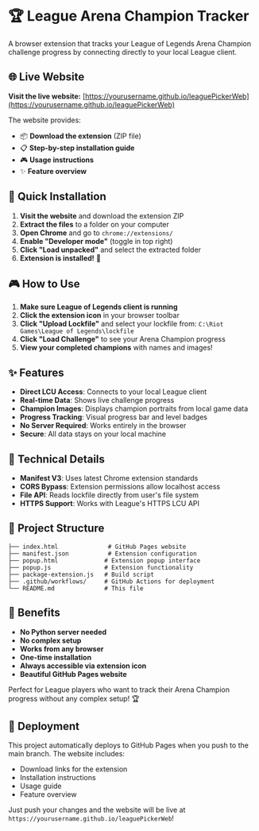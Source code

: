 # 🏆 League Arena Champion Tracker

A browser extension that tracks your League of Legends Arena Champion challenge progress by connecting directly to your local League client.

## 🌐 Live Website

**Visit the live website:** [https://yourusername.github.io/leaguePickerWeb](https://yourusername.github.io/leaguePickerWeb)

The website provides:
- 📦 **Download the extension** (ZIP file)
- 📋 **Step-by-step installation guide**
- 🎮 **Usage instructions**
- ✨ **Feature overview**

## 🚀 Quick Installation

1. **Visit the website** and download the extension ZIP
2. **Extract the files** to a folder on your computer
3. **Open Chrome** and go to `chrome://extensions/`
4. **Enable "Developer mode"** (toggle in top right)
5. **Click "Load unpacked"** and select the extracted folder
6. **Extension is installed!** 🎉

## 🎮 How to Use

1. **Make sure League of Legends client is running**
2. **Click the extension icon** in your browser toolbar
3. **Click "Upload Lockfile"** and select your lockfile from:
   `C:\Riot Games\League of Legends\lockfile`
4. **Click "Load Challenge"** to see your Arena Champion progress
5. **View your completed champions** with names and images!

## ✨ Features

- **Direct LCU Access**: Connects to your local League client
- **Real-time Data**: Shows live challenge progress
- **Champion Images**: Displays champion portraits from local game data
- **Progress Tracking**: Visual progress bar and level badges
- **No Server Required**: Works entirely in the browser
- **Secure**: All data stays on your local machine

## 🔧 Technical Details

- **Manifest V3**: Uses latest Chrome extension standards
- **CORS Bypass**: Extension permissions allow localhost access
- **File API**: Reads lockfile directly from user's file system
- **HTTPS Support**: Works with League's HTTPS LCU API

## 📁 Project Structure

```
├── index.html              # GitHub Pages website
├── manifest.json           # Extension configuration
├── popup.html             # Extension popup interface
├── popup.js               # Extension functionality
├── package-extension.js   # Build script
├── .github/workflows/     # GitHub Actions for deployment
└── README.md              # This file
```

## 🎯 Benefits

- **No Python server needed**
- **No complex setup**
- **Works from any browser**
- **One-time installation**
- **Always accessible via extension icon**
- **Beautiful GitHub Pages website**

Perfect for League players who want to track their Arena Champion progress without any complex setup! 🏆

## 🚀 Deployment

This project automatically deploys to GitHub Pages when you push to the main branch. The website includes:

- Download links for the extension
- Installation instructions
- Usage guide
- Feature overview

Just push your changes and the website will be live at `https://yourusername.github.io/leaguePickerWeb`!
